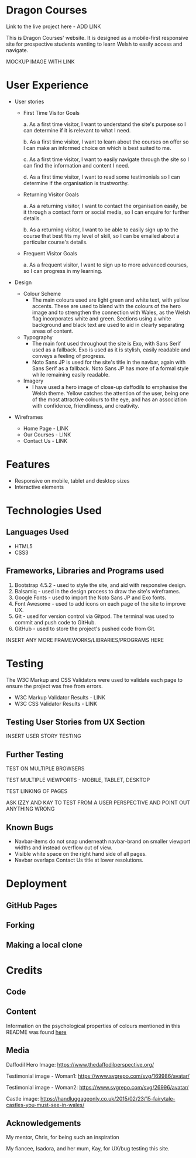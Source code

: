 # Dragon Courses
Link to the live project here - ADD LINK

This is Dragon Courses' website. It is designed as a mobile-first responsive site for prospective students wanting to learn Welsh to easily access and navigate.

MOCKUP IMAGE WITH LINK

# User Experience
- User stories
  - First Time Visitor Goals
    
    a. As a first time visitor, I want to understand the site's purpose so I can determine if it is relevant to what I need.

    b. As a first time visitor, I want to learn about the courses on offer so I can make an informed choice on which is best suited to me.

    c. As a first time visitor, I want to easily navigate through the site so I can find the information and content I need.

    d. As a first time visitor, I want to read some testimonials so I can determine if the organisation is trustworthy.

  - Returning Visitor Goals

    a. As a returning visitor, I want to contact the organisation easily, be it through a contact form or social media, so I can enquire for further details.

    b. As a returning visitor, I want to be able to easily sign up to the course that best fits my level of skill, so I can be emailed about a particular course's details.

  - Frequent Visitor Goals
    
    a. As a frequent visitor, I want to sign up to more advanced courses, so I can progress in my learning.

- Design
  - Colour Scheme
    - The main colours used are light green and white text, with yellow accents. These are used to blend with the colours of the hero image and to strengthen the connection with Wales, as the Welsh flag incorporates white and green. Sections using a white background and black text are used to aid in clearly separating areas of content.
  - Typography
    - The main font used throughout the site is Exo, with Sans Serif used as a fallback. Exo is used as it is stylish, easily readable and conveys a feeling of progress.
    - Noto Sans JP is used for the site's title in the navbar, again with Sans Serif as a fallback. Noto Sans JP has more of a formal style while remaining easily readable. 
  - Imagery
    - I have used a hero image of close-up daffodils to emphasise the Welsh theme. Yellow catches the attention of the user, being one of the most attractive colours to the eye, and has an association with confidence, friendliness, and creativity.

- Wireframes
  - Home Page - LINK
  - Our Courses - LINK
  - Contact Us - LINK

# Features
- Responsive on mobile, tablet and desktop sizes
- Interactive elements

# Technologies Used
## Languages Used
- HTML5
- CSS3

## Frameworks, Libraries and Programs used
1. Bootstrap 4.5.2 - used to style the site, and aid with responsive design.
2. Balsamiq - used in the design process to draw the site's wireframes.
3. Google Fonts - used to import the Noto Sans JP and Exo fonts.
4. Font Awesome - used to add icons on each page of the site to improve UX.
5. Git - used for version control via Gitpod. The terminal was used to commit and push code to GitHub.
6. GitHub - used to store the project's pushed code from Git.

INSERT ANY MORE FRAMEWORKS/LIBRARIES/PROGRAMS HERE

# Testing
The W3C Markup and CSS Validators were used to validate each page to ensure the project was free from errors.

- W3C Markup Validator Results - LINK
- W3C CSS Validator Results - LINK

## Testing User Stories from UX Section

INSERT USER STORY TESTING

## Further Testing
TEST ON MULTIPLE BROWSERS

TEST MULTIPLE VIEWPORTS - MOBILE, TABLET, DESKTOP

TEST LINKING OF PAGES

ASK IZZY AND KAY TO TEST FROM A USER PERSPECTIVE AND POINT OUT ANYTHING WRONG

## Known Bugs
* Navbar-items do not snap underneath navbar-brand on smaller viewport widths and instead overflow out of view.
* Visible white space on the right hand side of all pages.
* Navbar overlaps Contact Us title at lower resolutions.

# Deployment
## GitHub Pages

## Forking

## Making a local clone

# Credits

## Code

## Content

Information on the psychological properties of colours mentioned in this README was found [here](https://www.colour-affects.co.uk/psychological-properties-of-colours/)

## Media

Daffodil Hero Image: https://www.thedaffodilperspective.org/

Testimonial image - Woman1: https://www.svgrepo.com/svg/169986/avatar/

Testimonial image - Woman2: https://www.svgrepo.com/svg/26996/avatar/

Castle image: https://handluggageonly.co.uk/2015/02/23/15-fairytale-castles-you-must-see-in-wales/

## Acknowledgements

My mentor, Chris, for being such an inspiration

My fiancee, Isadora, and her mum, Kay, for UX/bug testing this site.